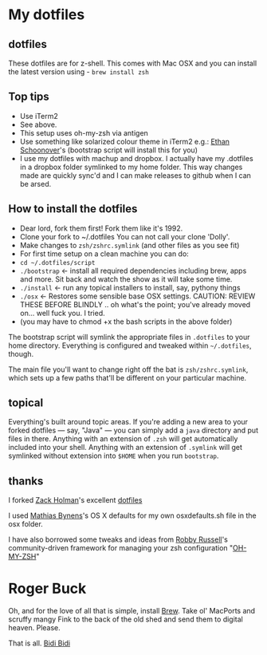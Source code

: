 # My dotfiles

## dotfiles

These dotfiles are for z-shell. This comes with Mac OSX and you can install the
latest version using - `brew install zsh`

## Top tips

- Use iTerm2
- See above.
- This setup uses oh-my-zsh via antigen
- Use something like solarized colour theme in iTerm2 e.g.: [Ethan Schoonover](http://ethanschoonover.com/solarized)'s (bootstrap script will install this for you)
- I use my dotfiles with machup and dropbox. I actually have my .dotfiles in a dropbox folder symlinked to my home folder. This way changes made are quickly sync'd and I can make releases to github when I can be arsed.

## How to install the dotfiles

- Dear lord, fork them first! Fork them like it's 1992.
- Clone your fork to ~/.dotfiles You can not call your clone 'Dolly'.
- Make changes to `zsh/zshrc.symlink` (and other files as you see fit)
- For first time setup on a clean machine you can do:
- `cd ~/.dotfiles/script`
- `./bootstrap` <- install all required dependencies including brew, apps and more. Sit back and watch the show as it will take some time.
- `./install` <- run any topical installers to install, say, pythony things
- `./osx` <- Restores some sensible base OSX settings. CAUTION: REVIEW THESE BEFORE BLINDLY .. oh what's the point; you've already moved on... well fuck you. I tried.
- (you may have to chmod +x the bash scripts in the above folder)

The bootstrap script will symlink the appropriate files in `.dotfiles` to your
home directory. Everything is configured and tweaked within `~/.dotfiles`,
though.

The main file you'll want to change right off the bat is `zsh/zshrc.symlink`,
which sets up a few paths that'll be different on your particular machine.

## topical

Everything's built around topic areas. If you're adding a new area to your
forked dotfiles — say, "Java" — you can simply add a `java` directory and put
files in there. Anything with an extension of `.zsh` will get automatically
included into your shell. Anything with an extension of `.symlink` will get
symlinked without extension into `$HOME` when you run `bootstrap`.

## thanks

I forked [Zack Holman](http://github.com/holman)'s excellent [dotfiles](http://github.com/holman/dotfiles)

I used [Mathias Bynens](https://github.com/mathiasbynens/dotfiles/blob/master/.osx)'s OS X defaults for my own osxdefaults.sh file in the osx folder.

I have also borrowed some tweaks and ideas from [Robby Russell](https://github.com/robbyrussell)'s
community-driven framework for managing your zsh configuration "[OH-MY-ZSH](https://github.com/robbyrussell/oh-my-zsh)"

# Roger Buck

Oh, and for the love of all that is simple, install [Brew](https://github.com/mxcl/homebrew).
Take ol' MacPorts and scruffy mangy Fink to the back of the old shed and send
them to digital heaven. Please.

That is all. [Bidi Bidi](http://www.youtube.com/watch?feature=player_detailpage&v=FfzGayknSn4#t=76s)